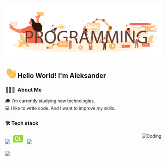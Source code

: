 <img  src="image/Banner.jpg"/>&nbsp;

<img alt="Hi" src="image/wave.gif" width='40' align="left"/><h2>Hello World! I'm Aleksander</h2>

### 👨🏻‍💻&nbsp; About Me

🎓 I'm currently studying new technologies.    
💻 I like to write code. And I want to improve my skills.        


### 🛠 Tech stack  &nbsp;

<img alt="Coding" height="150em" src="images/JXA0.gif" align="right"/>

<img height="35em" src="https://img.icons8.com/color/48/null/c-plus-plus-logo.png"/>&nbsp;
<img height="35em" src="image/qt.png"/> &nbsp; 
<img height="35em" src="https://img.icons8.com/color/48/null/git.png"/>&nbsp; \
<img height="35em" src="https://img.icons8.com/color/48/null/linux--v1.png"/>
<img height="35em" src="image/github.png"/> 
